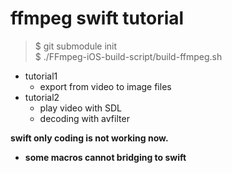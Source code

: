 # ffmpeg swift tutorial

>$ git submodule init<br/>
>$ ./FFmpeg-iOS-build-script/build-ffmpeg.sh

- tutorial1
	- export from video to image files
- tutorial2
	- play video with SDL
	- decoding with avfilter

**swift only coding is not working now.**

- **some macros cannot bridging to swift**
